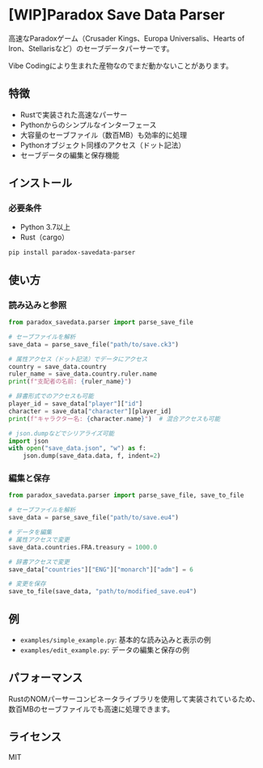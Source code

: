 # [WIP]Paradox Save Data Parser

高速なParadoxゲーム（Crusader Kings、Europa Universalis、Hearts of Iron、Stellarisなど）のセーブデータパーサーです。

Vibe Codingにより生まれた産物なのでまだ動かないことがあります。

## 特徴

- Rustで実装された高速なパーサー
- Pythonからのシンプルなインターフェース
- 大容量のセーブファイル（数百MB）も効率的に処理
- Pythonオブジェクト同様のアクセス（ドット記法）
- セーブデータの編集と保存機能

## インストール

### 必要条件

- Python 3.7以上
- Rust（cargo）

```bash
pip install paradox-savedata-parser
```

## 使い方

### 読み込みと参照

```python
from paradox_savedata.parser import parse_save_file

# セーブファイルを解析
save_data = parse_save_file("path/to/save.ck3")

# 属性アクセス（ドット記法）でデータにアクセス
country = save_data.country
ruler_name = save_data.country.ruler.name
print(f"支配者の名前: {ruler_name}")

# 辞書形式でのアクセスも可能
player_id = save_data["player"]["id"]
character = save_data["character"][player_id]
print(f"キャラクター名: {character.name}")  # 混合アクセスも可能

# json.dumpなどでシリアライズ可能
import json
with open("save_data.json", "w") as f:
    json.dump(save_data.data, f, indent=2)
```

### 編集と保存

```python
from paradox_savedata.parser import parse_save_file, save_to_file

# セーブファイルを解析
save_data = parse_save_file("path/to/save.eu4")

# データを編集
# 属性アクセスで変更
save_data.countries.FRA.treasury = 1000.0

# 辞書アクセスで変更
save_data["countries"]["ENG"]["monarch"]["adm"] = 6

# 変更を保存
save_to_file(save_data, "path/to/modified_save.eu4")
```

## 例

- `examples/simple_example.py`: 基本的な読み込みと表示の例
- `examples/edit_example.py`: データの編集と保存の例

## パフォーマンス

RustのNOMパーサーコンビネータライブラリを使用して実装されているため、数百MBのセーブファイルでも高速に処理できます。

## ライセンス

MIT